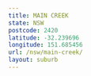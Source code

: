 ```yaml
---
title: MAIN CREEK
state: NSW
postcode: 2420
latitude: -32.239696
longitude: 151.685456
url: /nsw/main-creek/
layout: suburb
---
```

